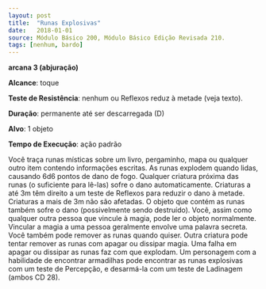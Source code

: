 ```yaml
---
layout: post
title:  "Runas Explosivas"
date:   2018-01-01
source: Módulo Básico 200, Módulo Básico Edição Revisada 210.
tags: [nenhum, bardo]
---
```


**arcana 3 (abjuração)**

**Alcance**: toque

**Teste de Resistência**: nenhum ou Reflexos reduz à metade (veja texto).

**Duração**: permanente até ser descarregada (D)

**Alvo**: 1 objeto

**Tempo de Execução**: ação padrão

Você traça runas místicas sobre um livro, pergaminho, mapa ou qualquer outro item contendo informações escritas. As runas explodem quando lidas, causando 6d6 pontos de dano de fogo. Qualquer criatura próxima das runas (o suficiente para lê-las) sofre o dano automaticamente. Criaturas a até 3m têm direito a um teste de Reflexos para reduzir o dano à metade. Criaturas a mais de 3m não são afetadas. O objeto que contém as runas também sofre o dano (possivelmente sendo destruído).
Você, assim como qualquer outra pessoa que vincule à magia, pode ler o objeto normalmente. Vincular a magia a uma pessoa geralmente envolve uma palavra secreta. Você também pode remover as runas quando quiser. Outra criatura pode tentar remover as runas com apagar ou dissipar magia. Uma falha em apagar ou dissipar as runas faz com que explodam.
Um personagem com a habilidade de encontrar armadilhas pode encontrar as runas explosivas com um teste de Percepção, e desarmá-la com um teste de Ladinagem (ambos CD 28).
